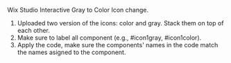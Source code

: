 Wix Studio Interactive Gray to Color Icon change. 
1. Uploaded two version of the icons: color and gray. Stack them on top of each other.
2. Make sure to label all component (e.g., #icon1gray, #icon1color).
3. Apply the code, make sure the components' names in the code match the names asigned to the component.
